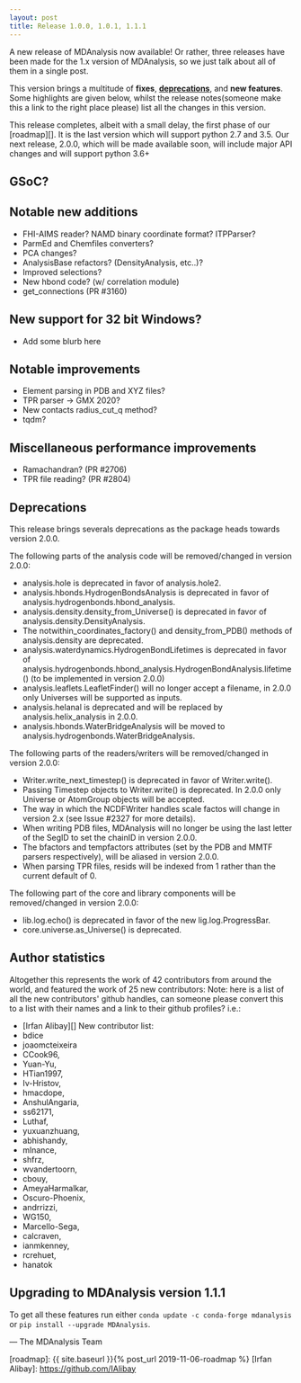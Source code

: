 ```yaml
---
layout: post
title: Release 1.0.0, 1.0.1, 1.1.1
---
```


A new release of MDAnalysis now available!
Or rather, three releases have been made for the 1.x version of MDAnalysis, so we just talk about all of them in a single post.


This version brings a multitude of **fixes**, [**deprecations**](#deprecations), and **new features**.
Some highlights are given below, whilst the release notes(someone make this a link to the right place please) list all the changes in this version.

This release completes, albeit with a small delay, the first phase of our [roadmap][]. It is the last version which will support python 2.7 and 3.5. Our next release, 2.0.0, which will be made available soon, will include major API changes and will support python 3.6+

## GSoC? 

## Notable new additions

- FHI-AIMS reader? NAMD binary coordinate format? ITPParser?
- ParmEd and Chemfiles converters?
- PCA changes?
- AnalysisBase refactors? (DensityAnalysis, etc..)?
- Improved selections?
- New hbond code? (w/ correlation module)
- get_connections (PR #3160)

## New support for 32 bit Windows?

- Add some blurb here

## Notable improvements

- Element parsing in PDB and XYZ files?
- TPR parser -> GMX 2020?
- New contacts radius_cut_q method?
- tqdm?

## Miscellaneous performance improvements

- Ramachandran? (PR #2706)
- TPR file reading? (PR #2804)

## Deprecations

This release brings severals deprecations as the package heads towards version 2.0.0.

The following parts of the analysis code will be removed/changed in version 2.0.0:
- analysis.hole is deprecated in favor of analysis.hole2.
- analysis.hbonds.HydrogenBondsAnalysis is deprecated in favor of analysis.hydrogenbonds.hbond_analysis.
- analysis.density.density_from_Universe() is deprecated in favor of analysis.density.DensityAnalysis.
- The notwithin_coordinates_factory() and density_from_PDB() methods of analysis.density are deprecated.
- analysis.waterdynamics.HydrogenBondLifetimes is deprecated in favor of analysis.hydrogenbonds.hbond_analysis.HydrogenBondAnalysis.lifetime() (to be implemented in version 2.0.0)
- analysis.leaflets.LeafletFinder() will no longer accept a filename, in 2.0.0 only Universes will be supported as inputs.
- analysis.helanal is deprecated and will be replaced by analysis.helix_analysis in 2.0.0.
- analysis.hbonds.WaterBridgeAnalysis will be moved to analysis.hydrogenbonds.WaterBridgeAnalysis.


The following parts of the readers/writers will be removed/changed in version 2.0.0:
- Writer.write_next_timestep() is deprecated in favor of Writer.write().
- Passing Timestep objects to Writer.write() is deprecated. In 2.0.0 only Universe or AtomGroup objects will be accepted.
- The way in which the NCDFWriter handles scale factos will change in version 2.x (see Issue #2327 for more details).
- When writing PDB files, MDAnalysis will no longer be using the last letter of the SegID to set the chainID in version 2.0.0.
- The bfactors and tempfactors attributes (set by the PDB and MMTF parsers respectively), will be aliased in version 2.0.0.
- When parsing TPR files, resids will be indexed from 1 rather than the current default of 0.

The following part of the core and library components will be removed/changed in version 2.0.0:
- lib.log.echo() is deprecated in favor of the new lig.log.ProgressBar.
- core.universe.as_Universe() is deprecated.

## Author statistics

Altogether this represents the work of 42 contributors from around the world,
and featured the work of 25 new contributors:
Note: here is a list of all the new contributors' github handles, can someone please convert this to a list with their names and a link to their github profiles? i.e.:
 - [Irfan Alibay][]
New contributor list:
 - bdice
 - joaomcteixeira
 - CCook96,
 - Yuan-Yu,
 - HTian1997,
 - Iv-Hristov,
 - hmacdope,
 - AnshulAngaria,
 - ss62171,
 - Luthaf,
 - yuxuanzhuang,
 - abhishandy,
 - mlnance,
 - shfrz,
 - wvandertoorn,
 - cbouy,
 - AmeyaHarmalkar,
 - Oscuro-Phoenix,
 - andrrizzi,
 - WG150,
 - Marcello-Sega,
 - calcraven,
 - ianmkenney,
 - rcrehuet,
 - hanatok

## Upgrading to MDAnalysis version 1.1.1

To get all these features run either `conda update -c conda-forge mdanalysis`
or `pip install --upgrade MDAnalysis`.

— The MDAnalysis Team

[roadmap]: {{ site.baseurl }}{% post_url 2019-11-06-roadmap %}
[Irfan Alibay]: https://github.com/IAlibay

